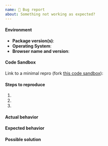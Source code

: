 ```yaml
---
name: 🐛 Bug report
about: Something not working as expected?
---
```


<!-- IF YOU ARE A PALANTIR EMPLOYEE, DO NOT POST INTERNAL LINKS OR REFERENCES HERE -->

#### Environment

- __Package version(s)__: <!-- fill this out -->
- __Operating System__: <!-- fill this out -->
- __Browser name and version__: <!-- fill this out -->

#### Code Sandbox

Link to a minimal repro (fork [this code sandbox](https://codesandbox.io/p/sandbox/blueprint-v5-x-sandbox-react-16-wy0ojy)): <!-- here -->

#### Steps to reproduce

1. <!-- fill this out -->
1. <!-- fill this out -->
1. <!-- fill this out -->

#### Actual behavior

<!-- what happened? -->

#### Expected behavior

<!-- what did you expect to happen? -->

#### Possible solution

<!-- if you have any ideas -->
